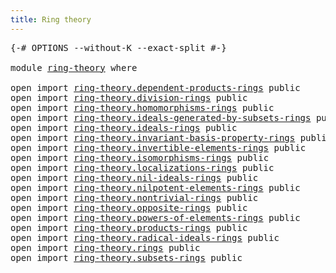 ```yaml
---
title: Ring theory
---
```


<pre class="Agda"><a id="37" class="Symbol">{-#</a> <a id="41" class="Keyword">OPTIONS</a> <a id="49" class="Pragma">--without-K</a> <a id="61" class="Pragma">--exact-split</a> <a id="75" class="Symbol">#-}</a>

<a id="80" class="Keyword">module</a> <a id="87" href="ring-theory.html" class="Module">ring-theory</a> <a id="99" class="Keyword">where</a>

<a id="106" class="Keyword">open</a> <a id="111" class="Keyword">import</a> <a id="118" href="ring-theory.dependent-products-rings.html" class="Module">ring-theory.dependent-products-rings</a> <a id="155" class="Keyword">public</a>
<a id="162" class="Keyword">open</a> <a id="167" class="Keyword">import</a> <a id="174" href="ring-theory.division-rings.html" class="Module">ring-theory.division-rings</a> <a id="201" class="Keyword">public</a>
<a id="208" class="Keyword">open</a> <a id="213" class="Keyword">import</a> <a id="220" href="ring-theory.homomorphisms-rings.html" class="Module">ring-theory.homomorphisms-rings</a> <a id="252" class="Keyword">public</a>
<a id="259" class="Keyword">open</a> <a id="264" class="Keyword">import</a> <a id="271" href="ring-theory.ideals-generated-by-subsets-rings.html" class="Module">ring-theory.ideals-generated-by-subsets-rings</a> <a id="317" class="Keyword">public</a>
<a id="324" class="Keyword">open</a> <a id="329" class="Keyword">import</a> <a id="336" href="ring-theory.ideals-rings.html" class="Module">ring-theory.ideals-rings</a> <a id="361" class="Keyword">public</a>
<a id="368" class="Keyword">open</a> <a id="373" class="Keyword">import</a> <a id="380" href="ring-theory.invariant-basis-property-rings.html" class="Module">ring-theory.invariant-basis-property-rings</a> <a id="423" class="Keyword">public</a>
<a id="430" class="Keyword">open</a> <a id="435" class="Keyword">import</a> <a id="442" href="ring-theory.invertible-elements-rings.html" class="Module">ring-theory.invertible-elements-rings</a> <a id="480" class="Keyword">public</a>
<a id="487" class="Keyword">open</a> <a id="492" class="Keyword">import</a> <a id="499" href="ring-theory.isomorphisms-rings.html" class="Module">ring-theory.isomorphisms-rings</a> <a id="530" class="Keyword">public</a>
<a id="537" class="Keyword">open</a> <a id="542" class="Keyword">import</a> <a id="549" href="ring-theory.localizations-rings.html" class="Module">ring-theory.localizations-rings</a> <a id="581" class="Keyword">public</a>
<a id="588" class="Keyword">open</a> <a id="593" class="Keyword">import</a> <a id="600" href="ring-theory.nil-ideals-rings.html" class="Module">ring-theory.nil-ideals-rings</a> <a id="629" class="Keyword">public</a>
<a id="636" class="Keyword">open</a> <a id="641" class="Keyword">import</a> <a id="648" href="ring-theory.nilpotent-elements-rings.html" class="Module">ring-theory.nilpotent-elements-rings</a> <a id="685" class="Keyword">public</a>
<a id="692" class="Keyword">open</a> <a id="697" class="Keyword">import</a> <a id="704" href="ring-theory.nontrivial-rings.html" class="Module">ring-theory.nontrivial-rings</a> <a id="733" class="Keyword">public</a>
<a id="740" class="Keyword">open</a> <a id="745" class="Keyword">import</a> <a id="752" href="ring-theory.opposite-rings.html" class="Module">ring-theory.opposite-rings</a> <a id="779" class="Keyword">public</a>
<a id="786" class="Keyword">open</a> <a id="791" class="Keyword">import</a> <a id="798" href="ring-theory.powers-of-elements-rings.html" class="Module">ring-theory.powers-of-elements-rings</a> <a id="835" class="Keyword">public</a>
<a id="842" class="Keyword">open</a> <a id="847" class="Keyword">import</a> <a id="854" href="ring-theory.products-rings.html" class="Module">ring-theory.products-rings</a> <a id="881" class="Keyword">public</a>
<a id="888" class="Keyword">open</a> <a id="893" class="Keyword">import</a> <a id="900" href="ring-theory.radical-ideals-rings.html" class="Module">ring-theory.radical-ideals-rings</a> <a id="933" class="Keyword">public</a>
<a id="940" class="Keyword">open</a> <a id="945" class="Keyword">import</a> <a id="952" href="ring-theory.rings.html" class="Module">ring-theory.rings</a> <a id="970" class="Keyword">public</a>
<a id="977" class="Keyword">open</a> <a id="982" class="Keyword">import</a> <a id="989" href="ring-theory.subsets-rings.html" class="Module">ring-theory.subsets-rings</a> <a id="1015" class="Keyword">public</a>
</pre>